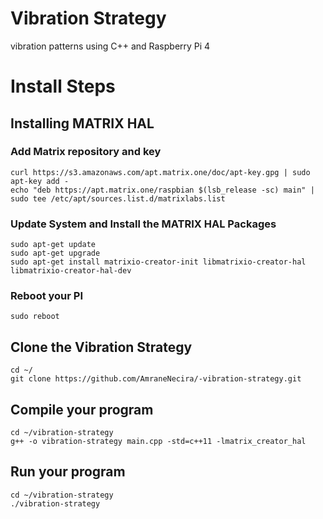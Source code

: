 # Vibration Strategy
vibration patterns using C++ and Raspberry Pi  4 
# Install Steps
## Installing MATRIX HAL
### Add Matrix repository and key 
```batch
curl https://s3.amazonaws.com/apt.matrix.one/doc/apt-key.gpg | sudo apt-key add -
echo "deb https://apt.matrix.one/raspbian $(lsb_release -sc) main" | sudo tee /etc/apt/sources.list.d/matrixlabs.list
```
### Update System and Install the MATRIX HAL Packages 
```batch
sudo apt-get update
sudo apt-get upgrade
sudo apt-get install matrixio-creator-init libmatrixio-creator-hal libmatrixio-creator-hal-dev
```
### Reboot your PI
```batch
sudo reboot
```
## Clone the Vibration Strategy 
```batch
cd ~/
git clone https://github.com/AmraneNecira/-vibration-strategy.git
```
## Compile your program
```batch
cd ~/vibration-strategy 
g++ -o vibration-strategy main.cpp -std=c++11 -lmatrix_creator_hal
```
## Run your program
```batch
cd ~/vibration-strategy 
./vibration-strategy
```
